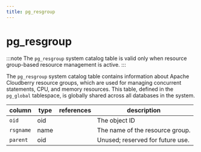```yaml
---
title: pg_resgroup
---
```


# pg_resgroup

:::note
The `pg_resgroup` system catalog table is valid only when resource group-based resource management is active.
:::

The `pg_resgroup` system catalog table contains information about Apache Cloudberry resource groups, which are used for managing concurrent statements, CPU, and memory resources. This table, defined in the `pg_global` tablespace, is globally shared across all databases in the system.

|column|type|references|description|
|------|----|----------|-----------|
|`oid`|oid| |The object ID|
|`rsgname`|name| |The name of the resource group.|
|`parent`|oid| |Unused; reserved for future use.|
